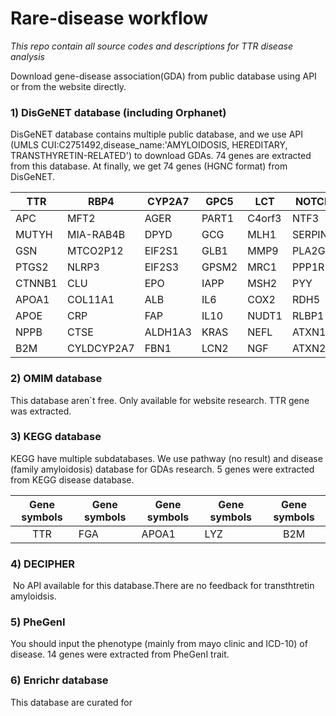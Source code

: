 # Rare-disease workflow

*This repo contain all source codes and descriptions for TTR disease analysis*

Download gene-disease association(GDA) from public database using API or from the website directly.

###  1) DisGeNET database (including Orphanet)

   DisGeNET database contains multiple public database, and we use API (UMLS CUI:C2751492,disease_name:'AMYLOIDOSIS, HEREDITARY, TRANSTHYRETIN-RELATED') to download GDAs. 74 genes are extracted from this database.
   At finally, we get 74 genes (HGNC format) from DisGeNET.

| TTR    | RBP4       | CYP2A7  | GPC5  | LCT    | NOTCH1   | BGN     | MIA    |
| ------ | ---------- | ------- | ----- | ------ | -------- | ------- | ------ |
| APC    | MFT2       | AGER    | PART1 | C4orf3 | NTF3     | TNMD    | AXIN2  |
| MUTYH  | MIA-RAB4B  | DPYD    | GCG   | MLH1   | SERPINA1 | DCLRE1B | CASP3  |
| GSN    | MTCO2P12   | EIF2S1  | GLB1  | MMP9   | PLA2G2A  | SNCA    | EIF2S2 |
| PTGS2  | NLRP3      | EIF2S3  | GPSM2 | MRC1   | PPP1R1A  | TRIM21  |        |
| CTNNB1 | CLU        | EPO     | IAPP  | MSH2   | PYY      | SST     |        |
| APOA1  | COL11A1    | ALB     | IL6   | COX2   | RDH5     | VEGFA   |        |
| APOE   | CRP        | FAP     | IL10  | NUDT1  | RLBP1    | VIP     |        |
| NPPB   | CTSE       | ALDH1A3 | KRAS  | NEFL   | ATXN1    | CACNA1A |        |
| B2M    | CYLDCYP2A7 | FBN1    | LCN2  | NGF    | ATXN2    | CAL     |        |

### 2) OMIM database

   This database aren`t free. Only available for website research. TTR gene was extracted.

### 3) KEGG database

   KEGG have multiple subdatabases. We use pathway (no result) and disease (family amyloidosis) database for GDAs research. 5 genes were extracted from KEGG disease database.

| Gene symbols | Gene symbols | Gene symbols | Gene symbols | Gene symbols |
| :----------: | ------------ | ------------ | ------------ | :----------: |
|     TTR      | FGA          | APOA1        | LYZ          |     B2M      |

### 4) DECIPHER

​    No API available for this database.There are no feedback for transthtretin amyloidsis.

### 5) PheGenI

   You should input the phenotype (mainly from mayo clinic and ICD-10) of disease. 14 genes were extracted from PheGenI trait.

### 6) Enrichr database

   This database are curated for 




